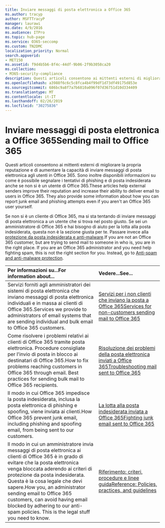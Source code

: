 ```yaml
---
title: Inviare messaggi di posta elettronica a Office 365
ms.author: tracyp
author: MSFTTracyP
manager: laurawi
ms.date: 4/9/2016
ms.audience: ITPro
ms.topic: hub-page
ms.service: O365-seccomp
ms.custom: TN2DMC
localization_priority: Normal
search.appverid:
- MET150
ms.assetid: f9d4b5b6-8f4c-44df-9b06-2f9b3058ca20
ms.collection:
- M365-security-compliance
description: Questi articoli consentono ai mittenti esterni di migliorare la propria reputazione e di aumentare la capacità di inviare messaggi di posta elettronica agli utenti in Office 365. Sono inoltre disponibili informazioni su come è possibile segnalare i tentativi di phishing e di posta indesiderata anche se non si è un utente di Office 365.
ms.openlocfilehash: a3988f6c6c5c8fca4b4f99df1d73df49175d853e
ms.sourcegitcommit: 686bc9a8f7a7b6810a096f07d36751d10d334409
ms.translationtype: MT
ms.contentlocale: it-IT
ms.lasthandoff: 02/26/2019
ms.locfileid: "30275836"
---
```

# <a name="sending-mail-to-office-365"></a><span data-ttu-id="246d4-104">Inviare messaggi di posta elettronica a Office 365</span><span class="sxs-lookup"><span data-stu-id="246d4-104">Sending mail to Office 365</span></span>

<span data-ttu-id="246d4-p102">Questi articoli consentono ai mittenti esterni di migliorare la propria reputazione e di aumentare la capacità di inviare messaggi di posta elettronica agli utenti in Office 365. Sono inoltre disponibili informazioni su come è possibile segnalare i tentativi di phishing e di posta indesiderata anche se non si è un utente di Office 365.</span><span class="sxs-lookup"><span data-stu-id="246d4-p102">These articles help external senders improve their reputation and increase their ability to deliver email to users in Office 365. They also provide some information about how you can report junk email and phishing attempts even if you aren't an Office 365 user yourself.</span></span>
  
<span data-ttu-id="246d4-p103">Se non si è un cliente di Office 365, ma si sta tentando di inviare messaggi di posta elettronica a un utente che si trova nel posto giusto. Se sei un amministratore di Office 365 e hai bisogno di aiuto per la lotta alla posta indesiderata, questa non è la sezione giusta per te. Passare invece alla [protezione da posta indesiderata e anti-malware](http://technet.microsoft.com/library/93c6c227-7442-4293-b64d-ec8f15c928db.aspx).</span><span class="sxs-lookup"><span data-stu-id="246d4-p103">If you are not an Office 365 customer, but are trying to send mail to someone in who is, you are in the right place. If you are an Office 365 administrator and you need help fighting spam, this is not the right section for you. Instead, go to [Anti-spam and anti-malware protection](http://technet.microsoft.com/library/93c6c227-7442-4293-b64d-ec8f15c928db.aspx).</span></span>
  
|<span data-ttu-id="246d4-110">**Per informazioni su...**</span><span class="sxs-lookup"><span data-stu-id="246d4-110">**For information about...**</span></span>|<span data-ttu-id="246d4-111">**Vedere...**</span><span class="sxs-lookup"><span data-stu-id="246d4-111">**See...**</span></span>|
|:-----|:-----|
|<span data-ttu-id="246d4-112">Servizi forniti agli amministratori dei sistemi di posta elettronica che inviano messaggi di posta elettronica individuali e in massa ai clienti di Office 365.</span><span class="sxs-lookup"><span data-stu-id="246d4-112">Services we provide to administrators of email systems that are sending individual and bulk email to Office 365 customers.</span></span>  <br/> |[<span data-ttu-id="246d4-113">Servizi per i non clienti che inviano la posta a Office 365</span><span class="sxs-lookup"><span data-stu-id="246d4-113">Services for non-customers sending mail to Office 365</span></span>](services-for-non-customers.md) <br/> |
|<span data-ttu-id="246d4-p104">Come risolvere i problemi relativi ai clienti di Office 365 tramite posta elettronica. Procedure consigliate per l'invio di posta in blocco ai destinatari di Office 365.</span><span class="sxs-lookup"><span data-stu-id="246d4-p104">How to fix problems reaching customers in Office 365 through email. Best practices for sending bulk mail to Office 365 recipients.</span></span>  <br/> |[<span data-ttu-id="246d4-116">Risoluzione dei problemi della posta elettronica inviati a Office 365</span><span class="sxs-lookup"><span data-stu-id="246d4-116">Troubleshooting mail sent to Office 365</span></span>](troubleshooting-mail-sent-to-office-365.md) <br/> |
|<span data-ttu-id="246d4-117">Il modo in cui Office 365 impedisce la posta indesiderata, inclusa la posta elettronica di phishing e spoofing, viene inviata ai clienti.</span><span class="sxs-lookup"><span data-stu-id="246d4-117">How Office 365 prevent junk email, including phishing and spoofing email, from being sent to our customers.</span></span>  <br/> |[<span data-ttu-id="246d4-118">La lotta alla posta indesiderata inviata a Office 365</span><span class="sxs-lookup"><span data-stu-id="246d4-118">Fighting junk email sent to Office 365</span></span>](fighting-junk-email.md) <br/> |
|<span data-ttu-id="246d4-p105">Il modo in cui un amministratore invia messaggi di posta elettronica ai clienti di Office 365 è in grado di evitare che la posta elettronica venga bloccata aderendo ai criteri di protezione da posta indesiderata. Questa è la cosa legale che devi sapere.</span><span class="sxs-lookup"><span data-stu-id="246d4-p105">How you, an administrator sending email to Office 365 customers, can avoid having email blocked by adhering to our anti-spam policies. This is the legal stuff you need to know.</span></span>  <br/> |[<span data-ttu-id="246d4-121">Riferimento: criteri, procedure e linee guida</span><span class="sxs-lookup"><span data-stu-id="246d4-121">Reference: Policies, practices, and guidelines</span></span>](reference-policies-practices-and-guidelines.md) <br/> |
   

